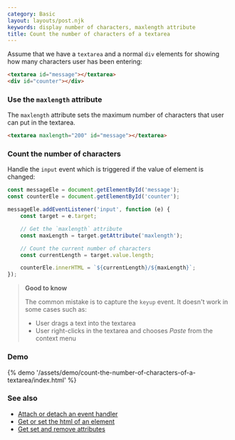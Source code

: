 ```yaml
---
category: Basic
layout: layouts/post.njk
keywords: display number of characters, maxlength attribute
title: Count the number of characters of a textarea
---
```


Assume that we have a `textarea` and a normal `div` elements for showing how many characters user has been entering:

```html
<textarea id="message"></textarea>
<div id="counter"></div>
```

### Use the `maxlength` attribute

The `maxlength` attribute sets the maximum number of characters that user can put in the textarea.

```html
<textarea maxlength="200" id="message"></textarea>
```

### Count the number of characters

Handle the `input` event which is triggered if the value of element is changed:

```js
const messageEle = document.getElementById('message');
const counterEle = document.getElementById('counter');

messageEle.addEventListener('input', function (e) {
    const target = e.target;

    // Get the `maxlength` attribute
    const maxLength = target.getAttribute('maxlength');

    // Count the current number of characters
    const currentLength = target.value.length;

    counterEle.innerHTML = `${currentLength}/${maxLength}`;
});
```

> **Good to know**
>
> The common mistake is to capture the `keyup` event. It doesn't work in some cases such as:
>
> -   User drags a text into the textarea
> -   User right-clicks in the textarea and chooses _Paste_ from the context menu

### Demo

{% demo '/assets/demo/count-the-number-of-characters-of-a-textarea/index.html' %}

### See also

-   [Attach or detach an event handler](/attach-or-detach-an-event-handler)
-   [Get or set the html of an element](/get-or-set-the-html-of-an-element)
-   [Get set and remove attributes](/get-set-and-remove-attributes)
